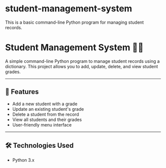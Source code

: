 # student-management-system
This is a basic command-line Python program for managing student records.

# Student Management System 🧑‍🎓

A simple command-line Python program to manage student records using a dictionary. This project allows you to add, update, delete, and view student grades.

---

## 🚀 Features

- Add a new student with a grade
- Update an existing student's grade
- Delete a student from the record
- View all students and their grades
- User-friendly menu interface

---

## 🛠️ Technologies Used

- Python 3.x
